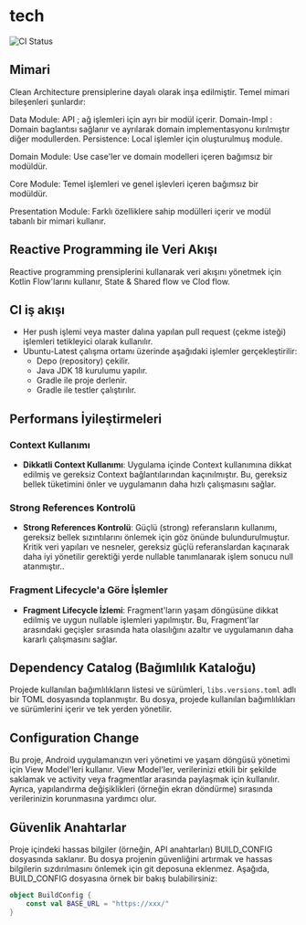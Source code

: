 # tech

![CI Status](https://github.com/basaransuleyman/tech/actions/workflows/ci.yml/badge.svg)


## Mimari
Clean Architecture prensiplerine dayalı olarak inşa edilmiştir. Temel mimari bileşenleri şunlardır:

Data Module: API ; ağ işlemleri için ayrı bir modül içerir. Domain-Impl : Domain baglantısı sağlanır ve ayrılarak domain implementasyonu kırılmıştır diğer modullerden. Persistence: Local işlemler için oluşturulmuş module.

Domain Module: Use case'ler ve domain modelleri içeren bağımsız bir modüldür.

Core Module: Temel işlemleri ve genel işlevleri içeren bağımsız bir modüldür.

Presentation Module: Farklı özelliklere sahip modülleri içerir ve modül tabanlı bir mimari kullanır.

## Reactive Programming ile Veri Akışı

Reactive programming prensiplerini kullanarak veri akışını yönetmek için Kotlin Flow'larını kullanır, State & Shared flow ve Clod flow. 

## CI iş akışı 

- Her push işlemi veya master dalına yapılan pull request (çekme isteği) işlemleri tetikleyici olarak kullanılır.
- Ubuntu-Latest çalışma ortamı üzerinde aşağıdaki işlemler gerçekleştirilir:
    - Depo (repository) çekilir.
    - Java JDK 18 kurulumu yapılır.
    - Gradle ile proje derlenir.
    - Gradle ile testler çalıştırılır.

## Performans İyileştirmeleri
### Context Kullanımı
- **Dikkatli Context Kullanımı**: Uygulama içinde Context kullanımına dikkat edilmiş ve gereksiz Context bağlantılarından kaçınılmıştır. Bu, gereksiz bellek tüketimini önler ve uygulamanın daha hızlı çalışmasını sağlar.

### Strong References Kontrolü
- **Strong References Kontrolü**: Güçlü (strong) referansların kullanımı, gereksiz bellek sızıntılarını önlemek için göz önünde bulundurulmuştur. Kritik veri yapıları ve nesneler, gereksiz güçlü referanslardan kaçınarak daha iyi yönetilir gerektiği yerde nullable tanımlanarak işlem sonucu null atanmıştır..

### Fragment Lifecycle'a Göre İşlemler
- **Fragment Lifecycle İzlemi**: Fragment'ların yaşam döngüsüne dikkat edilmiş ve uygun nullable işlemleri yapılmıştır. Bu, Fragment'lar arasındaki geçişler sırasında hata olasılığını azaltır ve uygulamanın daha kararlı çalışmasını sağlar.

## Dependency Catalog (Bağımlılık Kataloğu)

Projede kullanılan bağımlılıkların listesi ve sürümleri, `libs.versions.toml`  adlı bir TOML dosyasında toplanmıştır. Bu dosya, projede kullanılan bağımlılıkları ve sürümlerini içerir ve tek yerden yönetilir.

## Configuration Change

Bu proje, Android uygulamanızın veri yönetimi ve yaşam döngüsü yönetimi için View Model'leri kullanır. View Model'ler, verilerinizi etkili bir şekilde saklamak ve activity veya fragmentlar arasında paylaşmak için kullanılır. Ayrıca, yapılandırma değişiklikleri (örneğin ekran döndürme) sırasında verilerinizin korunmasına yardımcı olur.

## Güvenlik Anahtarlar 

Proje içindeki hassas bilgiler (örneğin, API anahtarları) BUILD_CONFIG dosyasında saklanır.
Bu dosya projenin güvenliğini artırmak ve hassas bilgilerin sızdırılmasını önlemek için git deposuna eklenmez. 
Aşağıda, BUILD_CONFIG dosyasına örnek bir bakış bulabilirsiniz:

```kotlin
object BuildConfig {
    const val BASE_URL = "https://xxx/"
}
 
